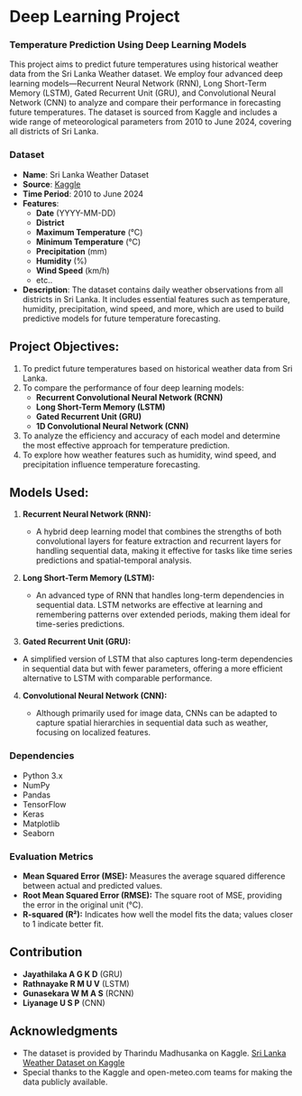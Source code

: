 # Deep Learning Project 
### Temperature Prediction Using Deep Learning Models

This project aims to predict future temperatures using historical weather data from the Sri Lanka Weather dataset.  We employ four advanced deep learning models—Recurrent Neural Network (RNN), Long Short-Term Memory (LSTM), Gated Recurrent Unit (GRU), and Convolutional Neural Network (CNN) to analyze and compare their performance in forecasting future temperatures. The dataset is sourced from Kaggle and includes a wide range of meteorological parameters from 2010 to June 2024, covering all districts of Sri Lanka.

### Dataset

- **Name**: Sri Lanka Weather Dataset
- **Source**: [Kaggle](https://www.kaggle.com/datasets/tharindumadhusanka9/sri-lanka-weather-data-for-all-districts)
- **Time Period**: 2010 to June 2024
- **Features**:
  - **Date** (YYYY-MM-DD)
  - **District**
  - **Maximum Temperature** (°C)
  - **Minimum Temperature** (°C)
  - **Precipitation** (mm)
  - **Humidity** (%)
  - **Wind Speed** (km/h)
  - etc.. 
- **Description**: The dataset contains daily weather observations from all districts in Sri Lanka. It includes essential features such as temperature, humidity, precipitation, wind speed, and more, which are used to build predictive models for future temperature forecasting.

## Project Objectives:
1. To predict future temperatures based on historical weather data from Sri Lanka.
2. To compare the performance of four deep learning models:
   - **Recurrent Convolutional Neural Network (RCNN)**
   - **Long Short-Term Memory (LSTM)**
   - **Gated Recurrent Unit (GRU)**
   - **1D Convolutional Neural Network (CNN)**
3. To analyze the efficiency and accuracy of each model and determine the most effective approach for temperature prediction.
4. To explore how weather features such as humidity, wind speed, and precipitation influence temperature forecasting.

## Models Used:

1. **Recurrent Neural Network (RNN):**

   - A hybrid deep learning model that combines the strengths of both convolutional layers for feature extraction and recurrent layers for handling sequential data, making it effective for tasks like time series predictions and spatial-temporal analysis.

2. **Long Short-Term Memory (LSTM):**

   - An advanced type of RNN that handles long-term dependencies in sequential data. LSTM networks are effective at learning and remembering patterns over extended periods, making them ideal for time-series predictions.

3. **Gated Recurrent Unit (GRU):**

  - A simplified version of LSTM that also captures long-term dependencies in sequential data but with fewer parameters, offering a more efficient alternative to LSTM with comparable performance.

4. **Convolutional Neural Network (CNN):**

   - Although primarily used for image data, CNNs can be adapted to capture spatial hierarchies in sequential data such as weather, focusing on localized features.



### Dependencies
- Python 3.x
- NumPy
- Pandas
- TensorFlow 
- Keras
- Matplotlib
- Seaborn

### Evaluation Metrics
- **Mean Squared Error (MSE):** Measures the average squared difference between actual and predicted values.
- **Root Mean Squared Error (RMSE):** The square root of MSE, providing the error in the original unit (°C).
- **R-squared (R²):** Indicates how well the model fits the data; values closer to 1 indicate better fit.


## Contribution
- **Jayathilaka A G K D** (GRU)
- **Rathnayake R M U V** (LSTM)
- **Gunasekara W M A S** (RCNN)
- **Liyanage U S P** (CNN)


## Acknowledgments
- The dataset is provided by Tharindu Madhusanka on Kaggle.
[Sri Lanka Weather Dataset on Kaggle](https://www.kaggle.com/datasets/tharindumadhusanka9/sri-lanka-weather-data-for-all-districts)
- Special thanks to the Kaggle and open-meteo.com teams for making the data publicly available.
